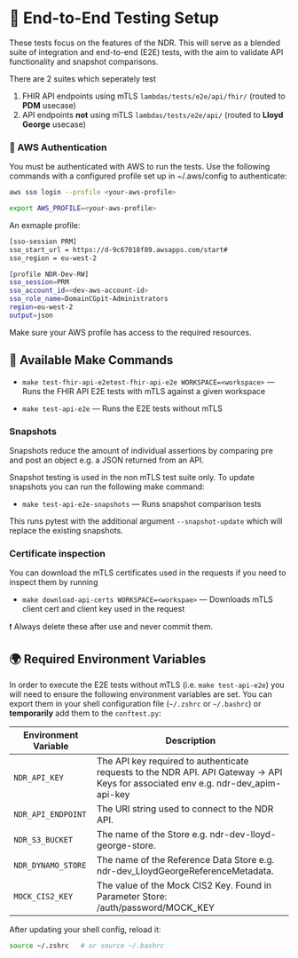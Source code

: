 # 🧪 End-to-End Testing Setup

These tests focus on the features of the NDR. This will serve as a blended suite of integration and end-to-end (E2E) tests, with the aim to validate API functionality and snapshot comparisons.

There are 2 suites which seperately test

1. FHIR API endpoints using mTLS `lambdas/tests/e2e/api/fhir/` (routed to **PDM** usecase)
2. API endpoints **not** using mTLS `lambdas/tests/e2e/api/` (routed to **Lloyd George** usecase)

### 🔐 AWS Authentication

You must be authenticated with AWS to run the tests. Use the following commands with a configured profile set up in ~/.aws/config to authenticate:

```bash
aws sso login --profile <your-aws-profile>

export AWS_PROFILE=<your-aws-profile>
```

An exmaple profile:

```bash
[sso-session PRM]
sso_start_url = https://d-9c67018f89.awsapps.com/start#
sso_region = eu-west-2

[profile NDR-Dev-RW]
sso_session=PRM
sso_account_id=<dev-aws-account-id>
sso_role_name=DomainCGpit-Administrators
region=eu-west-2
output=json
```

Make sure your AWS profile has access to the required resources.

## 🔧 Available Make Commands

- `make test-fhir-api-e2etest-fhir-api-e2e WORKSPACE=<workspace>` — Runs the FHIR API E2E tests with mTLS against a given workspace

- `make test-api-e2e` — Runs the E2E tests without mTLS

### Snapshots

Snapshots reduce the amount of individual assertions by comparing pre and post an object e.g. a JSON returned from an API.

Snapshot testing is used in the non mTLS test suite only. To update snapshots you can run the following make command:

- `make test-api-e2e-snapshots` — Runs snapshot comparison tests

This runs pytest with the additional argument `--snapshot-update` which will replace the existing snapshots.

### Certificate inspection

You can download the mTLS certificates used in the requests if you need to inspect them by running

- `make download-api-certs WORKSPACE=<workspae>` — Downloads mTLS client cert and client key used in the request

❗ Always delete these after use and never commit them.

## 🌍 Required Environment Variables

In order to execute the E2E tests without mTLS (i.e. `make test-api-e2e`) you will need to ensure the following environment variables are set. You can export them in your shell configuration file (`~/.zshrc` or `~/.bashrc`) or **temporarily** add them to the `conftest.py`:

| Environment Variable | Description                                                                                                                       |
| -------------------- | --------------------------------------------------------------------------------------------------------------------------------- |
| `NDR_API_KEY`        | The API key required to authenticate requests to the NDR API. API Gateway → API Keys for associated env e.g. ndr-dev_apim-api-key |
| `NDR_API_ENDPOINT`   | The URI string used to connect to the NDR API.                                                                                    |
| `NDR_S3_BUCKET`      | The name of the Store e.g. ndr-dev-lloyd-george-store.                                                                            |
| `NDR_DYNAMO_STORE`   | The name of the Reference Data Store e.g. ndr-dev_LloydGeorgeReferenceMetadata.                                                   |
| `MOCK_CIS2_KEY`      | The value of the Mock CIS2 Key. Found in Parameter Store: /auth/password/MOCK_KEY                                                 |

After updating your shell config, reload it:

```bash
source ~/.zshrc   # or source ~/.bashrc
```
